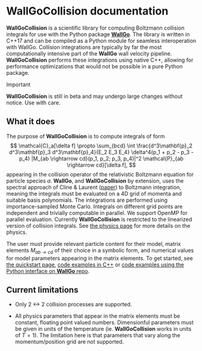 # WallGoCollision documentation

**WallGoCollision** is a scientific library for computing Boltzmann collision integrals for use with the Python package [**WallGo**](https://github.com/Wall-Go/WallGo). The library is written in C++17 and can be compiled as a Python module for seamless interoperation with WallGo. Collision integrations are typically by far the most computationally intensive part of the **WallGo** wall velocity pipeline. **WallGoCollision** performs these integrations using native C++, allowing for performance optimizations that would not be possible in a pure Python package.

> [!IMPORTANT]
> **WallGoCollision** is still in beta and may undergo large changes without notice. Use with care.

## What it does

The purpose of **WallGoCollision** is to compute integrals of form
$$
\mathcal{C}_a[\delta f] \propto \sum_{bcd} \int \frac{d^3\mathbf{p}_2 d^3\mathbf{p}_3 d^3\mathbf{p}_4}{E_2 E_3 E_4} \delta^4(p_1 + p_2 - p_3 - p_4) |M_{ab \rightarrow cd}(p_1, p_2; p_3, p_4)|^2 \mathcal{P}_{ab \rightarrow cd}[\delta f],
$$
appearing in the collision operator of the relativistic Boltzmann equation for particle species $a$. **WallGo**, and **WallGoCollision** by extension, uses the spectral approach of Cline & Laurent ([paper](https://journals.aps.org/prd/abstract/10.1103/PhysRevD.106.023501)) to Boltzmann integration, meaning the integrals must be evaluated on a 4D grid of momenta and suitable basis polynomials. The integrations are performed using importance-sampled Monte Carlo. Integrals on different grid points are independent and trivially computable in parallel. We support OpenMP for parallel evaluation. Currently **WallGoCollision** is restricted to the linearized version of collision integrals. See [the physics page](./physics.md) for more details on the physics.

The user must provide relevant particle content for their model, matrix elements $M_{ab \rightarrow cd}$ of their choice in a symbolic form, and numerical values for model parameters appearing in the matrix elements. To get started, see [the quickstart page](./quickstart.md), [code examples in C++](../examples) or [code examples using the Python interface on **WallGo** repo](https://github.com/Wall-Go/WallGo/tree/main/Models).


## Current limitations

- Only 2 <-> 2 collision processes are supported.

- All physics parameters that appear in the matrix elements must be constant, floating point valued numbers. Dimensionful parameters must be given in units of the temperature (ie. **WallGoCollision** works in units of $T=1$). The limitation here is that parameters that vary along the momentum/position grid are not supported. 

